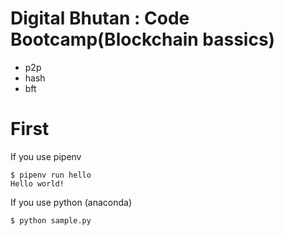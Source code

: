 
# Digital Bhutan : Code Bootcamp(Blockchain bassics)

- p2p
- hash
- bft

# First

If you use pipenv
```
$ pipenv run hello 
Hello world!
```

If you use python (anaconda)
```
$ python sample.py
```